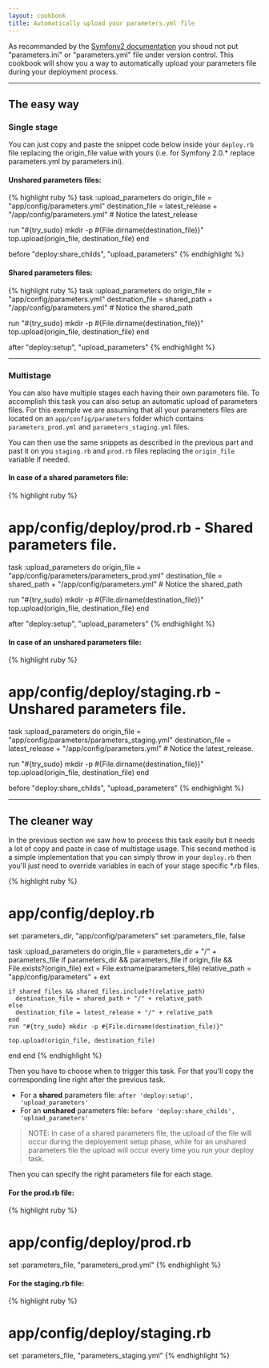 ```yaml
---
layout: cookbook
title: Automatically upload your parameters.yml file
---
```


As recommanded by the [Symfony2 documentation](
http://symfony.com/doc/master/cookbook/workflow/new_project_git.html#initial-project-setup)
you shoud not put "parameters.ini" or "parameters.yml" file under version
control. This cookbook will show you a way to automatically upload your
parameters file during your deployment process.

<hr />

## The easy way

### Single stage

You can just copy and paste the snippet code below inside your `deploy.rb` file
replacing the origin_file value with yours (i.e. for Symfony 2.0.* replace
parameters.yml by parameters.ini).

#### Unshared parameters files:

{% highlight ruby %}
task :upload_parameters do
  origin_file = "app/config/parameters.yml"
  destination_file = latest_release + "/app/config/parameters.yml" # Notice the
  latest_release

  run "#{try_sudo} mkdir -p #{File.dirname(destination_file)}"
  top.upload(origin_file, destination_file)
end

before "deploy:share_childs", "upload_parameters"
{% endhighlight %}


####  Shared parameters files:

{% highlight ruby %}
task :upload_parameters do
  origin_file = "app/config/parameters.yml"
  destination_file = shared_path + "/app/config/parameters.yml" # Notice the
  shared_path

  run "#{try_sudo} mkdir -p #{File.dirname(destination_file)}"
  top.upload(origin_file, destination_file)
end

after "deploy:setup", "upload_parameters"
{% endhighlight %}

<hr />

### Multistage

You can also have multiple stages each having their own parameters file. To
accomplish this task you can also setup an automatic upload of parameters
files. For this exemple we are assuming that all your parameters files are
located on an `app/config/parameters` folder which contains `parameters_prod.yml`
and `parameters_staging.yml` files.

You can then use the same snippets as described in the previous part and past
it on you `staging.rb` and `prod.rb` files replacing the `origin_file` variable
if needed.

#### In case of a shared parameters file:

{% highlight ruby %}
# app/config/deploy/prod.rb - Shared parameters file.

task :upload_parameters do
  origin_file = "app/config/parameters/parameters_prod.yml"
  destination_file = shared_path + "/app/config/parameters.yml" # Notice the
  shared_path

  run "#{try_sudo} mkdir -p #{File.dirname(destination_file)}"
  top.upload(origin_file, destination_file)
end

after "deploy:setup", "upload_parameters"
{% endhighlight %}


#### In case of an unshared parameters file:

{% highlight ruby %}
# app/config/deploy/staging.rb - Unshared parameters file.

task :upload_parameters do
  origin_file = "app/config/parameters/parameters_staging.yml"
  destination_file = latest_release + "/app/config/parameters.yml" # Notice the
  latest_release.

  run "#{try_sudo} mkdir -p #{File.dirname(destination_file)}"
  top.upload(origin_file, destination_file)
end

before "deploy:share_childs", "upload_parameters"
{% endhighlight %}

<hr />

## The cleaner way

In the previous section we saw how to process this task easily but it needs
a lot of copy and paste in case of multistage usage. This second method is
a simple implementation that you can simply throw in your `deploy.rb` then you'll
just need to override variables in each of your stage specific \*.rb files.

{% highlight ruby %}
# app/config/deploy.rb

set :parameters_dir, "app/config/parameters"
set :parameters_file, false

task :upload_parameters do
  origin_file = parameters_dir + "/" + parameters_file if parameters_dir && parameters_file
  if origin_file && File.exists?(origin_file)
    ext = File.extname(parameters_file)
    relative_path = "app/config/parameters" + ext

    if shared_files && shared_files.include?(relative_path)
      destination_file = shared_path + "/" + relative_path
    else
      destination_file = latest_release + "/" + relative_path
    end
    run "#{try_sudo} mkdir -p #{File.dirname(destination_file)}"

    top.upload(origin_file, destination_file)
  end
end
{% endhighlight %}

Then you have to choose when to trigger this task. For that you'll copy the
corresponding line right after the previous task.

- For a **shared** parameters file: `after 'deploy:setup', 'upload_parameters'`
- For an **unshared** parameters file: `before 'deploy:share_childs', 'upload_parameters'`

> NOTE: In case of a shared parameters file, the upload of the file will occur
> during the deployement setup phase, while for an unshared parameters file the
> upload will occur every time you run your deploy task.

Then you can specify the right parameters file for each stage.

#### For the prod.rb file:

{% highlight ruby %}
# app/config/deploy/prod.rb

set :parameters_file, "parameters_prod.yml"
{% endhighlight %}

#### For the staging.rb file:

{% highlight ruby %}
# app/config/deploy/staging.rb

set :parameters_file, "parameters_staging.yml"
{% endhighlight %}
